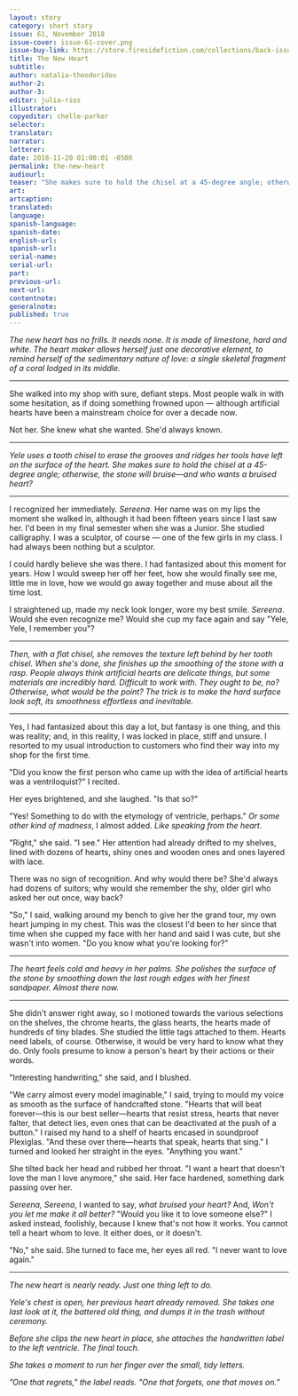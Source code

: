 ```yaml
---
layout: story
category: short story
issue: 61, November 2018
issue-cover: issue-61-cover.png
issue-buy-link: https://store.firesidefiction.com/collections/back-issues/products/fireside-magazine-issue-61-november-2018
title: The New Heart
subtitle:
author: natalia-theodoridou
author-2:
author-3:
editor: julia-rios
illustrator:
copyeditor: chelle-parker
selector:
translator:
narrator:
letterer:
date: 2018-11-20 01:00:01 -0500
permalink: the-new-heart
audiourl:
teaser: "She makes sure to hold the chisel at a 45-degree angle; otherwise, the stone will bruise—and who wants a bruised heart?"
art:
artcaption:
translated:
language:
spanish-language:
spanish-date:
english-url:
spanish-url:
serial-name:
serial-url:
part:
previous-url:
next-url:
contentnote:
generalnote:
published: true
---
```


_The new heart has no frills. It needs none. It is made of limestone, hard and white. The heart maker allows herself just one decorative element, to remind herself of the sedimentary nature of love: a single skeletal fragment of a coral lodged in its middle._

----

She walked into my shop with sure, defiant steps. Most people walk in with some hesitation, as if doing something frowned upon — although artificial hearts have been a mainstream choice for over a decade now.

Not her. She knew what she wanted. She'd always known.

----

_Yele uses a tooth chisel to erase the grooves and ridges her tools have left on the surface of the heart. She makes sure to hold the chisel at a 45-degree angle; otherwise, the stone will bruise—and who wants a bruised heart?_

----

I recognized her immediately. _Sereena_. Her name was on my lips the moment she walked in, although it had been fifteen years since I last saw her. I'd been in my final semester when she was a Junior. She studied calligraphy. I was a sculptor, of course — one of the few girls in my class. I had always been nothing but a sculptor.

I could hardly believe she was there. I had fantasized about this moment for years. How I would sweep her off her feet, how she would finally see me, little me in love, how we would go away together and muse about all the time lost.

I straightened up, made my neck look longer, wore my best smile. _Sereena_. Would she even recognize me? Would she cup my face again and say "Yele, Yele, I remember you"?

----

_Then, with a flat chisel, she removes the texture left behind by her tooth chisel. When she's done, she finishes up the smoothing of the stone with a rasp. People always think artificial hearts are delicate things, but some materials are incredibly hard. Difficult to work with. They ought to be, no? Otherwise, what would be the point? The trick is to make the hard surface look soft, its smoothness effortless and inevitable._

----

Yes, I had fantasized about this day a lot, but fantasy is one thing, and this was reality; and, in this reality, I was locked in place, stiff and unsure. I resorted to my usual introduction to customers who find their way into my shop for the first time.

"Did you know the first person who came up with the idea of artificial hearts was a ventriloquist?" I recited.

Her eyes brightened, and she laughed. "Is that so?"

"Yes! Something to do with the etymology of ventricle, perhaps." _Or some other kind of madness_, I almost added. _Like speaking from the heart_.

"Right," she said. "I see." Her attention had already drifted to my shelves, lined with dozens of hearts, shiny ones and wooden ones and ones layered with lace.

There was no sign of recognition. And why would there be? She'd always had dozens of suitors; why would she remember the shy, older girl who asked her out once, way back?

"So," I said, walking around my bench to give her the grand tour, my own heart jumping in my chest. This was the closest I'd been to her since that time when she cupped my face with her hand and said I was cute, but she wasn't into women. "Do you know what you're looking for?"

----

_The heart feels cold and heavy in her palms. She polishes the surface of the stone by smoothing down the last rough edges with her finest sandpaper. Almost there now._

----

She didn't answer right away, so I motioned towards the various selections on the shelves, the chrome hearts, the glass hearts, the hearts made of hundreds of tiny blades. She studied the little tags attached to them. Hearts need labels, of course. Otherwise, it would be very hard to know what they do. Only fools presume to know a person's heart by their actions or their words.

"Interesting handwriting," she said, and I blushed.

"We carry almost every model imaginable," I said, trying to mould my voice as smooth as the surface of handcrafted stone. "Hearts that will beat forever—this is our best seller—hearts that resist stress, hearts that never falter, that detect lies, even ones that can be deactivated at the push of a button." I raised my hand to a shelf of hearts encased in soundproof Plexiglas. "And these over there—hearts that speak, hearts that sing." I turned and looked her straight in the eyes. "Anything you want."

She tilted back her head and rubbed her throat. "I want a heart that doesn't love the man I love anymore," she said. Her face hardened, something dark passing over her.

_Sereena, Sereena_, I wanted to say, _what bruised your heart?_ And, _Won't you let me make it all better?_ "Would you like it to love someone else?" I asked instead, foolishly, because I knew that's not how it works. You cannot tell a heart whom to love. It either does, or it doesn't.

"No," she said. She turned to face me, her eyes all red. "I never want to love again."

----

_The new heart is nearly ready. Just one thing left to do._

_Yele's chest is open, her previous heart already removed. She takes one last look at it, the battered old thing, and dumps it in the trash without ceremony._

_Before she clips the new heart in place, she attaches the handwritten label to the left ventricle. The final touch._

_She takes a moment to run her finger over the small, tidy letters._

_”One that regrets," the label reads. "One that forgets, one that moves on.”_

